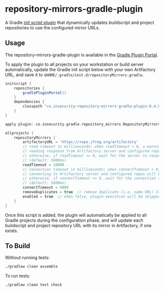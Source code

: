 # repository-mirrors-gradle-plugin
A Gradle [init script plugin](https://docs.gradle.org/current/userguide/init_scripts.html#sec:init_script_plugins) that dynamically updates buildscript and project repositories to use the configured mirror URLs.

## Usage
The repository-mirrors-gradle-plugin is available in the [Gradle Plugin Portal](https://plugins.gradle.org/plugin/co.insecurity.repository-mirrors).

To apply the plugin to all projects on your workstation or build server automatically, update the Gradle init script below with your own Artifactory URL, and save it to `$HOME/.gradle/init.d/repositoryMirrors.gradle`.

```groovy
initscript {
    repositories {
        gradlePluginPortal()
    }
    dependencies {
        classpath "co.insecurity:repository-mirrors-gradle-plugin:0.4.0"
    }
}

apply plugin: co.insecurity.gradle.repository_mirrors.RepositoryMirrorsPlugin

allprojects {
    repositoryMirrors {
        artifactoryURL = 'https://repo.jfrog.org/artifactory'
        // read timeout in milliseconds; when readTimeout > 0, a warning will be emitted if exceeded while
        // reading response from Artifactory server and configured repos will be left unmodified;
        // otherwise, if readTimeout <= 0, wait for the server to respond indefinitely
        // (default: 5000ms)
        readTimeout = 10000
        // connection timeout in milliseconds; when connectTimeout > 0, a warning will be emitted if exceeded while
        // connecting to Artifactory server and configured repos will be left unmodified;
        // otherwise, if connectTimeout <= 0, wait for the connection to complete indefinitely
        // (default: 5000ms)
        connectTimeout = 5000
        removeDuplicates = true  // remove duplicate (i.e. same URL) Ivy and Maven repositories (default: false)
        enabled = true  // when false, plugin execution will be skipped (default: false)
    }
}
```

Once this script is added, the plugin will automatically be applied to all Gradle projects during the configuration phase, and will update each buildscript and project repository URL with its mirror in Artifactory, if one exists.

## To Build
Without running tests:
```bash
./gradlew clean assemble
```

To run tests:
```bash
./gradlew clean test check
```

